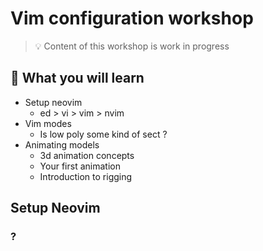 # Vim configuration workshop

> 💡 Content of this workshop is work in progress

## 📙 What you will learn

* Setup neovim
	* ed > vi > vim > nvim
* Vim modes
	* Is low poly some kind of sect ?
* Animating models
	* 3d animation concepts
	* Your first animation
	* Introduction to rigging

## Setup Neovim

### ?
